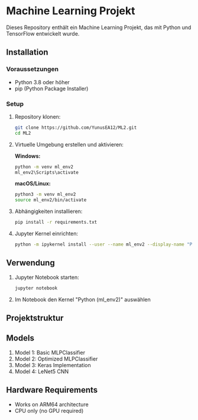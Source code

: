 # Machine Learning Projekt

Dieses Repository enthält ein Machine Learning Projekt, das mit Python und TensorFlow entwickelt wurde.

## Installation

### Voraussetzungen
- Python 3.8 oder höher
- pip (Python Package Installer)

### Setup

1. Repository klonen:
   ```bash
   git clone https://github.com/YunusEA12/ML2.git
   cd ML2
   ```

2. Virtuelle Umgebung erstellen und aktivieren:

   **Windows:**
   ```bash
   python -m venv ml_env2
   ml_env2\Scripts\activate
   ```

   **macOS/Linux:**
   ```bash
   python3 -m venv ml_env2
   source ml_env2/bin/activate
   ```

3. Abhängigkeiten installieren:
   ```bash
   pip install -r requirements.txt
   ```

4. Jupyter Kernel einrichten:
   ```bash
   python -m ipykernel install --user --name ml_env2 --display-name "Python (ml_env2)"
   ```

## Verwendung

1. Jupyter Notebook starten:
   ```bash
   jupyter notebook
   ```

2. Im Notebook den Kernel "Python (ml_env2)" auswählen

## Projektstruktur

## Models
1. Model 1: Basic MLPClassifier
2. Model 2: Optimized MLPClassifier
3. Model 3: Keras Implementation
4. Model 4: LeNet5 CNN

## Hardware Requirements
- Works on ARM64 architecture
- CPU only (no GPU required)